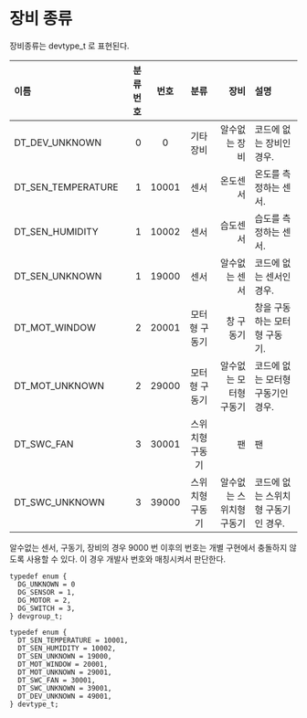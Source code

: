 # 장비 종류

장비종류는 devtype_t 로 표현된다.

| 이름 | 분류번호 | 번호 | 분류 | 장비 | 설명 |
|:--------|--------:|:--------:|:--------:|--------:|:--------|
| DT_DEV_UNKNOWN | 0 | 0 | 기타장비 | 알수없는 장비 | 코드에 없는 장비인 경우. |
| DT_SEN_TEMPERATURE | 1 | 10001 | 센서 | 온도센서 | 온도를 측정하는 센서. |
| DT_SEN_HUMIDITY | 1 | 10002 | 센서 | 습도센서 | 습도를 측정하는 센서. |
| DT_SEN_UNKNOWN | 1 | 19000 | 센서 | 알수없는 센서 | 코드에 없는 센서인 경우. |
| DT_MOT_WINDOW | 2 | 20001 | 모터형 구동기 | 창 구동기 | 창을 구동하는 모터형 구동기. |
| DT_MOT_UNKNOWN | 2 | 29000 | 모터형 구동기 | 알수없는 모터형 구동기 | 코드에 없는 모터형 구동기인 경우. |
| DT_SWC_FAN | 3 | 30001 | 스위치형 구동기 | 팬 | 팬 |
| DT_SWC_UNKNOWN | 3 | 39000 | 스위치형 구동기 | 알수없는 스위치형 구동기 | 코드에 없는 스위치형 구동기인 경우. |

알수없는 센서, 구동기, 장비의 경우 9000 번 이후의 번호는 개별 구현에서 충돌하지 않도록 사용할 수 있다. 이 경우 개발사 번호와 매칭시켜서 판단한다.

```
typedef enum {
  DG_UNKNOWN = 0
  DG_SENSOR = 1,
  DG_MOTOR = 2,
  DG_SWITCH = 3,
} devgroup_t;

typedef enum {
  DT_SEN_TEMPERATURE = 10001,
  DT_SEN_HUMIDITY = 10002,
  DT_SEN_UNKNOWN = 19000,
  DT_MOT_WINDOW = 20001,
  DT_MOT_UNKNOWN = 29001,
  DT_SWC_FAN = 30001,
  DT_SWC_UNKNOWN = 39001,
  DT_DEV_UNKNOWN = 49001,
} devtype_t;
```
